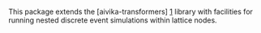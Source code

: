 This package extends the [aivika-transformers] [1] library with facilities for running nested discrete event simulations within lattice nodes.

[1]: http://hackage.haskell.org/package/aivika-transformers  "aivika-transformers"
